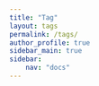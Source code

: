 ```yaml
---
title: "Tag"
layout: tags
permalink: /tags/
author_profile: true
sidebar_main: true
sidebar:
    nav: "docs"
---
```

